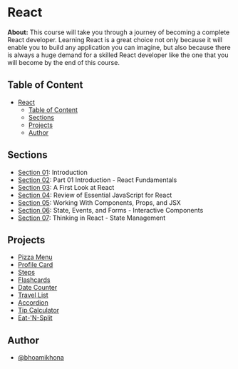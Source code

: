 # React

**About:** This course will take you through a journey of becoming a complete React developer. Learning React is a great choice not only because it will enable you to build any application you can imagine, but also because there is always a huge demand for a skilled React developer like the one that you will become by the end of this course.

## Table of Content

- [React](#react)
  - [Table of Content](#table-of-content)
  - [Sections](#sections)
  - [Projects](#projects)
  - [Author](#author)

## Sections

- [Section 01](./Section%2001): Introduction
- [Section 02](./Section%2002): Part 01 Introduction - React Fundamentals
- [Section 03](./Section%2003): A First Look at React
- [Section 04](./Section%2004): Review of Essential JavaScript for React
- [Section 05](./Section%2005): Working With Components, Props, and JSX
- [Section 06](./Section%2006): State, Events, and Forms - Interactive Components
- [Section 07](./Section%2007): Thinking in React - State Management

## Projects

- [Pizza Menu](https://pizza-menu-olive.vercel.app/)
- [Profile Card](https://profile-card-nu-liart.vercel.app/)
- [Steps](https://steps-section-07.vercel.app/)
- [Flashcards](https://flashcards-psi-ten.vercel.app/)
- [Date Counter](https://date-counter-two.vercel.app/)
- [Travel List](https://travel-list-section-07.vercel.app/)
- [Accordion](https://accordion-eosin-five.vercel.app/)
- [Tip Calculator](https://tip-calculator-section-07.vercel.app/)
- [Eat-'N-Split](https://eat-n-split-six-ruby.vercel.app/)

## Author

- [@bhoamikhona](https://github.com/bhoamikhona)
